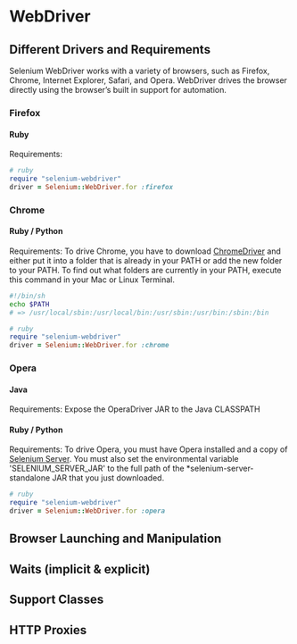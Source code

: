 WebDriver
=========

Different Drivers and Requirements
----------------------------------
Selenium WebDriver works with a variety of browsers, such as Firefox, Chrome, Internet Explorer, Safari, and Opera. WebDriver drives the browser directly using the browser’s built in support for automation.

### Firefox

#### Ruby
Requirements: 

```ruby
# ruby
require "selenium-webdriver"
driver = Selenium::WebDriver.for :firefox
```

### Chrome

#### Ruby / Python
Requirements: To drive Chrome, you have to download [ChromeDriver](https://code.google.com/p/chromedriver/downloads/list) and either put it into a folder that is already in your PATH or add the new folder to your PATH. To find out what folders are currently in your PATH, execute this command in your Mac or Linux Terminal.

```bash
#!/bin/sh
echo $PATH
# => /usr/local/sbin:/usr/local/bin:/usr/sbin:/usr/bin:/sbin:/bin
```

```ruby
# ruby
require "selenium-webdriver"
driver = Selenium::WebDriver.for :chrome
```

### Opera

#### Java
Requirements:
Expose the OperaDriver JAR to the Java CLASSPATH

#### Ruby / Python
Requirements: To drive Opera, you must have Opera installed and a copy of [Selenium Server](http://code.google.com/p/selenium/downloads/list). You must also set the environmental variable 'SELENIUM_SERVER_JAR' to the full path of the *selenium-server-standalone JAR that you just downloaded.

```ruby
# ruby
require "selenium-webdriver"
driver = Selenium::WebDriver.for :opera
```

<!-- #codeExamples -->

Browser Launching and Manipulation
----------------------------------
<!-- #codeExamples -->
<!-- Remember to cover profile and extensions here -->

Waits (implicit & explicit)
---------------------------
<!-- #codeExamples -->

Support Classes
---------------
<!-- #codeExamples -->

HTTP Proxies
------------
<!-- #codeExamples -->

